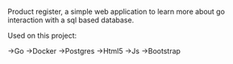 Product register, a simple web application to learn more about go interaction with a sql based database.

Used on this project:

->Go
->Docker
->Postgres
->Html5
->Js
->Bootstrap